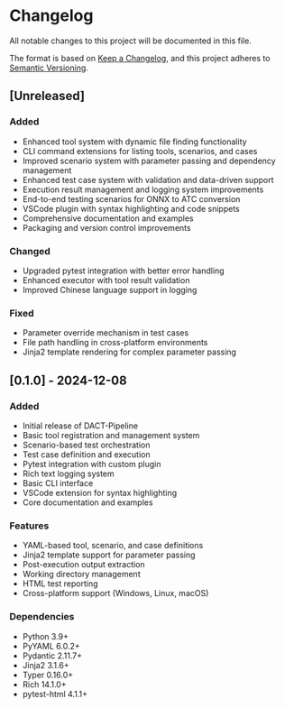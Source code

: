 # Changelog

All notable changes to this project will be documented in this file.

The format is based on [Keep a Changelog](https://keepachangelog.com/en/1.0.0/),
and this project adheres to [Semantic Versioning](https://semver.org/spec/v2.0.0.html).

## [Unreleased]

### Added
- Enhanced tool system with dynamic file finding functionality
- CLI command extensions for listing tools, scenarios, and cases
- Improved scenario system with parameter passing and dependency management
- Enhanced test case system with validation and data-driven support
- Execution result management and logging system improvements
- End-to-end testing scenarios for ONNX to ATC conversion
- VSCode plugin with syntax highlighting and code snippets
- Comprehensive documentation and examples
- Packaging and version control improvements

### Changed
- Upgraded pytest integration with better error handling
- Enhanced executor with tool result validation
- Improved Chinese language support in logging

### Fixed
- Parameter override mechanism in test cases
- File path handling in cross-platform environments
- Jinja2 template rendering for complex parameter passing

## [0.1.0] - 2024-12-08

### Added
- Initial release of DACT-Pipeline
- Basic tool registration and management system
- Scenario-based test orchestration
- Test case definition and execution
- Pytest integration with custom plugin
- Rich text logging system
- Basic CLI interface
- VSCode extension for syntax highlighting
- Core documentation and examples

### Features
- YAML-based tool, scenario, and case definitions
- Jinja2 template support for parameter passing
- Post-execution output extraction
- Working directory management
- HTML test reporting
- Cross-platform support (Windows, Linux, macOS)

### Dependencies
- Python 3.9+
- PyYAML 6.0.2+
- Pydantic 2.11.7+
- Jinja2 3.1.6+
- Typer 0.16.0+
- Rich 14.1.0+
- pytest-html 4.1.1+